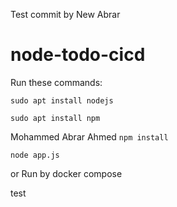 
Test commit by New Abrar
# node-todo-cicd

Run these commands:


`sudo apt install nodejs`


`sudo apt install npm`

Mohammed Abrar Ahmed
`npm install`

`node app.js`

or Run by docker compose

test

